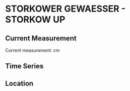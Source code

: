 # STORKOWER GEWAESSER - STORKOW UP

## Current Measurement

Current measurement: <Value topic="rivers/pegel-online/SKG/STORKOW UP/measurementValue"/> cm

## Time Series

<TimeSeries topic="rivers/pegel-online/SKG/STORKOW UP/measurementValue" period="week" />

## Location

<WorldMap>
  <Marker lat="52.25840448906058" lon="13.931063554931622" labelTopic="rivers/pegel-online/SKG/STORKOW UP" />
</WorldMap>

